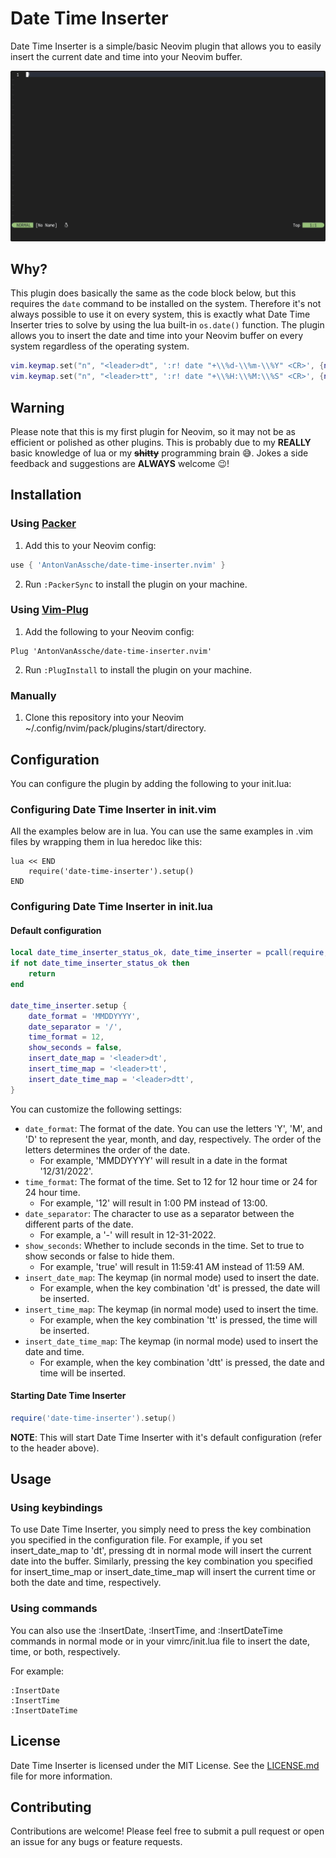 # Date Time Inserter

Date Time Inserter is a simple/basic Neovim plugin that allows you to easily insert the current date and time into your Neovim buffer.

![preview](./assets/preview.gif)

## Why?

This plugin does basically the same as the code block below, but this requires the `date` command to be installed on the system.
Therefore it's not always possible to use it on every system, this is exactly what Date Time Inserter tries to solve by using the lua built-in `os.date()` function.
The plugin allows you to insert the date and time into your Neovim buffer on every system regardless of the operating system.

```lua
vim.keymap.set("n", "<leader>dt", ':r! date "+\\%d-\\%m-\\%Y" <CR>', {noremap = true, vim.keymap.set})
vim.keymap.set("n", "<leader>tt", ':r! date "+\\%H:\\%M:\\%S" <CR>', {noremap = true, vim.keymap.set})
```

## Warning

Please note that this is my first plugin for Neovim, so it may not be as efficient or polished as other plugins.
This is probably due to my **REALLY** basic knowledge of lua or my **~~shitty~~** programming brain 😅.
Jokes a side feedback and suggestions are **ALWAYS** welcome 😉!

## Installation

### Using [Packer](https://github.com/wbthomason/packer.nvim)

1. Add this to your Neovim config:

```lua
use { 'AntonVanAssche/date-time-inserter.nvim' }
```

2. Run `:PackerSync` to install the plugin on your machine.

### Using [Vim-Plug](https://github.com/junegunn/vim-plug)

1. Add the following to your Neovim config:

```vim
Plug 'AntonVanAssche/date-time-inserter.nvim'
```

2. Run `:PlugInstall` to install the plugin on your machine.

### Manually

1. Clone this repository into your Neovim ~/.config/nvim/pack/plugins/start/directory.

## Configuration

You can configure the plugin by adding the following to your init.lua:

### Configuring Date Time Inserter in init.vim

All the examples below are in lua. You can use the same examples in .vim files by wrapping them in lua heredoc like this:

```vim
lua << END
    require('date-time-inserter').setup()
END
```

### Configuring Date Time Inserter in init.lua

#### Default configuration

```lua
local date_time_inserter_status_ok, date_time_inserter = pcall(require, "date-time-inserter")
if not date_time_inserter_status_ok then
    return
end

date_time_inserter.setup {
    date_format = 'MMDDYYYY',
    date_separator = '/',
    time_format = 12,
    show_seconds = false,
    insert_date_map = '<leader>dt',
    insert_time_map = '<leader>tt',
    insert_date_time_map = '<leader>dtt',
}
```

You can customize the following settings:

-   `date_format`: The format of the date. You can use the letters 'Y', 'M', and 'D' to represent the year, month, and day, respectively. The order of the letters determines the order of the date.
    -   For example, 'MMDDYYYY' will result in a date in the format '12/31/2022'.
-   `time_format`: The format of the time. Set to 12 for 12 hour time or 24 for 24 hour time.
    -   For example, '12' will result in 1:00 PM instead of 13:00.
-   `date_separator`: The character to use as a separator between the different parts of the date.
    -   For example, a '-' will result in 12-31-2022.
-   `show_seconds`: Whether to include seconds in the time. Set to true to show seconds or false to hide them.
    -   For example, 'true' will result in 11:59:41 AM instead of 11:59 AM.
-   `insert_date_map`: The keymap (in normal mode) used to insert the date.
    -   For example, when the key combination '<leader>dt' is pressed, the date will be inserted.
-   `insert_time_map`: The keymap (in normal mode) used to insert the time.
    -   For example, when the key combination '<leader>tt' is pressed, the time will be inserted.
-   `insert_date_time_map`: The keymap (in normal mode) used to insert the date and time.
    -   For example, when the key combination '<leader>dtt' is pressed, the date and time will be inserted.

#### Starting Date Time Inserter

```lua
require('date-time-inserter').setup()
```

**NOTE**: This will start Date Time Inserter with it's default configuration (refer to the header above).

## Usage

### Using keybindings

To use Date Time Inserter, you simply need to press the key combination you specified in the configuration file.
For example, if you set insert_date_map to '<leader>dt', pressing <leader>dt in normal mode will insert the current date into the buffer.
Similarly, pressing the key combination you specified for insert_time_map or insert_date_time_map will insert the current time or both the date and time, respectively.

### Using commands

You can also use the :InsertDate, :InsertTime, and :InsertDateTime commands in normal mode or in your vimrc/init.lua file to insert the date, time, or both, respectively.

For example:

```
:InsertDate
:InsertTime
:InsertDateTime
```

## License

Date Time Inserter is licensed under the MIT License. See the [LICENSE.md](./LICENSE.md) file for more information.

## Contributing

Contributions are welcome! Please feel free to submit a pull request or open an issue for any bugs or feature requests.

